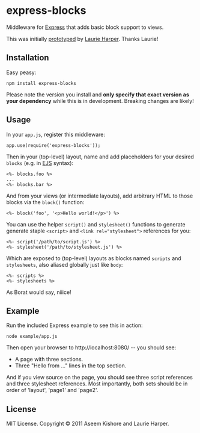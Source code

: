 express-blocks
==============

Middleware for [Express](http://expressjs.com/) that adds basic block support
to views.

This was initially [prototyped](https://gist.github.com/903142) by
[Laurie Harper](https://github.com/laurie71). Thanks Laurie!

Installation
------------

Easy peasy:

    npm install express-blocks

Please note the version you install and **only specify that exact version as
your dependency** while this is in development. Breaking changes are likely!

Usage
-----

In your `app.js`, register this middleware:

    app.use(require('express-blocks'));

Then in your (top-level) layout, name and add placeholders for your desired
`blocks` (e.g. in [EJS](https://github.com/visionmedia/ejs) syntax):

    <%- blocks.foo %>
    ...
    <%- blocks.bar %>

And from your views (or intermediate layouts), add arbitrary HTML to those
blocks via the `block()` function:

    <%- block('foo', '<p>Hello world!</p>') %>

You can use the helper `script()` and `stylesheet()` functions to generate
generate staple `<script>` and `<link rel="stylesheet">` references for you:

    <%- script('/path/to/script.js') %>
    <%- stylesheet('/path/to/stylesheet.js') %>

Which are exposed to (top-level) layouts as blocks named `scripts` and
`stylesheets`, also aliased globally just like `body`:

    <%- scripts %>
    <%- stylesheets %>

As Borat would say, niiice!

Example
-------

Run the included Express example to see this in action:

    node example/app.js

Then open your browser to http://localhost:8080/ -- you should see:

* A page with three sections.
* Three "Hello from ..." lines in the top section.

And if you view source on the page, you should see three script references and
three stylesheet references. Most importantly, both sets should be in order of
'layout', 'page1' and 'page2'.

License
-------

MIT License. Copyright &copy; 2011 Aseem Kishore and Laurie Harper.